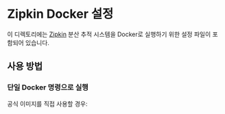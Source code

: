 # Zipkin Docker 설정

이 디렉토리에는 [Zipkin](https://zipkin.io/) 분산 추적 시스템을 Docker로 실행하기 위한 설정 파일이 포함되어 있습니다.

## 사용 방법

### 단일 Docker 명령으로 실행

공식 이미지를 직접 사용할 경우:
